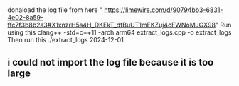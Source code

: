#

donaload the log file from here " https://limewire.com/d/90794bb3-6831-4e02-8a59-ffc7f3b8b2a3#X1xnzrH5s4H_DKEkT_dfBuUT1mFKZuj4cFWNoMJGX98"
Run using this
clang++ -std=c++11 -arch arm64 extract_logs.cpp -o extract_logs
Then run this
./extract_logs 2024-12-01

## i could not import the log file because it is too large
